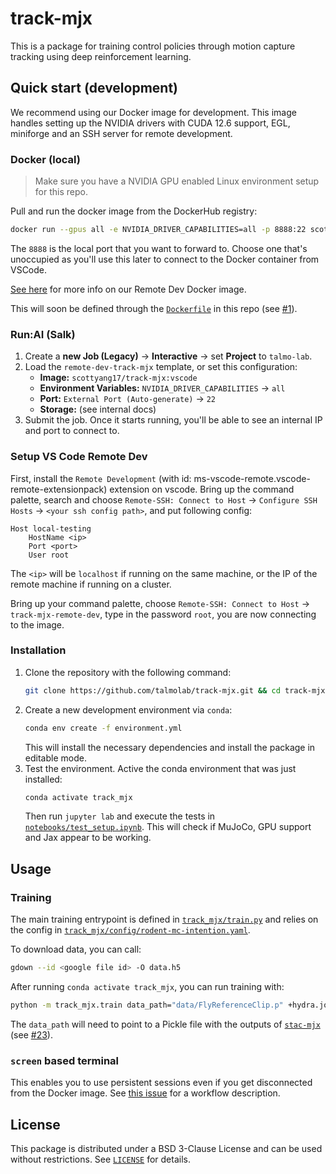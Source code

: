 # track-mjx

This is a package for training control policies through motion capture tracking using deep reinforcement learning.

## Quick start (development)

We recommend using our Docker image for development. This image handles setting up the NVIDIA drivers with CUDA 12.6 support, EGL, miniforge and an SSH server for remote development.

### Docker (local)

> Make sure you have a NVIDIA GPU enabled Linux environment setup for this repo.

<!-- Need to re-test the docker system locally in Linux/Windows -->

Pull and run the docker image from the DockerHub registry:

```bash
docker run --gpus all -e NVIDIA_DRIVER_CAPABILITIES=all -p 8888:22 scottyang17/track-mjx:vscode
```

The `8888` is the local port that you want to forward to. Choose one that's unoccupied as you'll use this later to connect to the Docker container from VSCode.

[See
here](https://github.com/talmolab/internal-dockerfiles/tree/3245903ec48b633ae205eeab0583d6413c32530b/remote-dev)
for more info on our Remote Dev Docker image.

This will soon be defined through the [`Dockerfile`](Dockerfile) in this repo (see [#1](https://github.com/talmolab/track-mjx/issues/1)).


### Run:AI (Salk)

1. Create a **new Job (Legacy)** → **Interactive** → set **Project** to `talmo-lab`.
2. Load the `remote-dev-track-mjx` template, or set this configuration:
    - **Image:** `scottyang17/track-mjx:vscode`
    - **Environment Variables:** `NVIDIA_DRIVER_CAPABILITIES` → `all`
    - **Port:** `External Port (Auto-generate)` → `22`
    - **Storage:** (see internal docs)
3. Submit the job. Once it starts running, you'll be able to see an internal IP and port to connect to.


### Setup VS Code Remote Dev

First, install the `Remote Development` (with id: ms-vscode-remote.vscode-remote-extensionpack) extension on vscode. Bring up the command palette, search and choose `Remote-SSH: Connect to Host` -> `Configure SSH Hosts` -> `<your ssh config path>`, and put following config:

```
Host local-testing
    HostName <ip>
    Port <port>
    User root
```

The `<ip>` will be `localhost` if running on the same machine, or the IP of the remote machine if running on a cluster.

Bring up your command palette, choose `Remote-SSH: Connect to Host` -> `track-mjx-remote-dev`, type in the password `root`, you are now connecting to the image.


### Installation

1. Clone the repository with the following command:
    ```bash
    git clone https://github.com/talmolab/track-mjx.git && cd track-mjx
    ```
2. Create a new development environment via `conda`:
    ```bash
    conda env create -f environment.yml
    ```
    This will install the necessary dependencies and install the package in editable mode.
3. Test the environment.
    Active the conda environment that was just installed:
    ```bash
    conda activate track_mjx
    ```
    Then run `jupyter lab` and execute the tests in [`notebooks/test_setup.ipynb`](notebooks/test_setup.ipynb). This will check if MuJoCo, GPU support and Jax appear to be working.


## Usage

### Training

The main training entrypoint is defined in [`track_mjx/train.py`](track_mjx/train.py) and relies on the config in [`track_mjx/config/rodent-mc-intention.yaml`](track_mjx/config/rodent-mc-intention.yaml).

To download data, you can call:

```bash
gdown --id <google file id> -O data.h5
```

After running `conda activate track_mjx`, you can run training with:

```bash
python -m track_mjx.train data_path="data/FlyReferenceClip.p" +hydra.job.config_name="fly-mc-intention"
```

The `data_path` will need to point to a Pickle file with the outputs of [`stac-mjx`](https://github.com/talmolab/stac-mjx) (see [#23](https://github.com/talmolab/track-mjx/issues/23)).


### `screen` based terminal

This enables you to use persistent sessions even if you get disconnected from the Docker image. See [this issue](https://github.com/talmolab/track-mjx/issues/8#issuecomment-2469376476) for a workflow description.


## License
This package is distributed under a BSD 3-Clause License and can be used without
restrictions. See [`LICENSE`](https://github.com/talmolab/track-mjx/blob/main/LICENSE) for details.